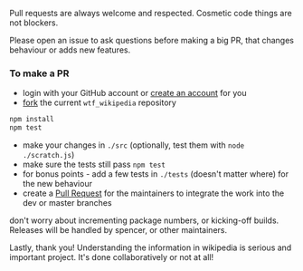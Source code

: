 Pull requests are always welcome and respected. Cosmetic code things are not blockers.

Please open an issue to ask questions before making a big PR, that changes behaviour or adds new features.

### To make a PR
* login with your GitHub account or [create an account](https://help.github.com/articles/signing-up-for-a-new-github-account/) for you
* [fork](https://help.github.com/articles/fork-a-repo/) the current `wtf_wikipedia` repository
```bash
npm install
npm test
```
* make your changes in `./src` (optionally, test them with `node ./scratch.js`)
* make sure the tests still pass `npm test`
* for bonus points - add a few tests in `./tests` (doesn't matter where) for the new behaviour
* create a [Pull Request](https://help.github.com/articles/creating-a-pull-request-from-a-fork/) for the maintainers to integrate the work into the dev or master branches

don't worry about incrementing package numbers, or kicking-off builds. Releases will be handled by spencer, or other maintainers.

Lastly, thank you! Understanding the information in wikipedia is serious and important project. It's done collaboratively or not at all!
